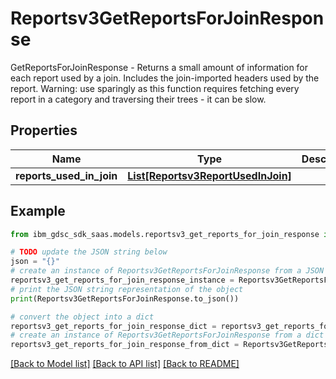 # Reportsv3GetReportsForJoinResponse

GetReportsForJoinResponse - Returns a small amount of information for each report used by a join. Includes the join-imported headers used by the report. Warning: use sparingly as this function requires fetching every report in a category and traversing their trees - it can be slow.

## Properties

Name | Type | Description | Notes
------------ | ------------- | ------------- | -------------
**reports_used_in_join** | [**List[Reportsv3ReportUsedInJoin]**](Reportsv3ReportUsedInJoin.md) |  | [optional] 

## Example

```python
from ibm_gdsc_sdk_saas.models.reportsv3_get_reports_for_join_response import Reportsv3GetReportsForJoinResponse

# TODO update the JSON string below
json = "{}"
# create an instance of Reportsv3GetReportsForJoinResponse from a JSON string
reportsv3_get_reports_for_join_response_instance = Reportsv3GetReportsForJoinResponse.from_json(json)
# print the JSON string representation of the object
print(Reportsv3GetReportsForJoinResponse.to_json())

# convert the object into a dict
reportsv3_get_reports_for_join_response_dict = reportsv3_get_reports_for_join_response_instance.to_dict()
# create an instance of Reportsv3GetReportsForJoinResponse from a dict
reportsv3_get_reports_for_join_response_from_dict = Reportsv3GetReportsForJoinResponse.from_dict(reportsv3_get_reports_for_join_response_dict)
```
[[Back to Model list]](../README.md#documentation-for-models) [[Back to API list]](../README.md#documentation-for-api-endpoints) [[Back to README]](../README.md)


